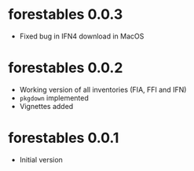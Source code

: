 # forestables 0.0.3

* Fixed bug in IFN4 download in MacOS

# forestables 0.0.2

* Working version of all inventories (FIA, FFI and IFN)
* `pkgdown` implemented
* Vignettes added

# forestables 0.0.1

* Initial version
